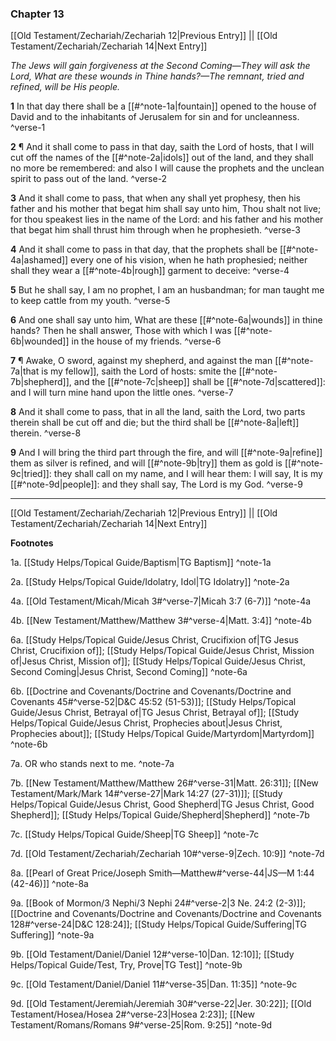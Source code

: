 ### Chapter 13

[[Old Testament/Zechariah/Zechariah 12|Previous Entry]]  ||  [[Old Testament/Zechariah/Zechariah 14|Next Entry]]

*The Jews will gain forgiveness at the Second Coming—They will ask the Lord, What are these wounds in Thine hands?—The remnant, tried and refined, will be His people.*

**1**  In that day there shall be a [[#^note-1a|fountain]] opened to the house of David and to the inhabitants of Jerusalem for sin and for uncleanness. ^verse-1

**2**  ¶ And it shall come to pass in that day, saith the Lord of hosts, that I will cut off the names of the [[#^note-2a|idols]] out of the land, and they shall no more be remembered: and also I will cause the prophets and the unclean spirit to pass out of the land. ^verse-2

**3**  And it shall come to pass, that when any shall yet prophesy, then his father and his mother that begat him shall say unto him, Thou shalt not live; for thou speakest lies in the name of the Lord: and his father and his mother that begat him shall thrust him through when he prophesieth. ^verse-3

**4**  And it shall come to pass in that day, that the prophets shall be [[#^note-4a|ashamed]] every one of his vision, when he hath prophesied; neither shall they wear a [[#^note-4b|rough]] garment to deceive: ^verse-4

**5**  But he shall say, I am no prophet, I am an husbandman; for man taught me to keep cattle from my youth. ^verse-5

**6**  And one shall say unto him, What are these [[#^note-6a|wounds]] in thine hands? Then he shall answer, Those with which I was [[#^note-6b|wounded]] in the house of my friends. ^verse-6

**7**  ¶ Awake, O sword, against my shepherd, and against the man [[#^note-7a|that is my fellow]], saith the Lord of hosts: smite the [[#^note-7b|shepherd]], and the [[#^note-7c|sheep]] shall be [[#^note-7d|scattered]]: and I will turn mine hand upon the little ones. ^verse-7

**8**  And it shall come to pass, that in all the land, saith the Lord, two parts therein shall be cut off and die; but the third shall be [[#^note-8a|left]] therein. ^verse-8

**9**  And I will bring the third part through the fire, and will [[#^note-9a|refine]] them as silver is refined, and will [[#^note-9b|try]] them as gold is [[#^note-9c|tried]]: they shall call on my name, and I will hear them: I will say, It is my [[#^note-9d|people]]: and they shall say, The Lord is my God. ^verse-9


---
[[Old Testament/Zechariah/Zechariah 12|Previous Entry]]  ||  [[Old Testament/Zechariah/Zechariah 14|Next Entry]]


**Footnotes**


1a. [[Study Helps/Topical Guide/Baptism|TG Baptism]] ^note-1a

2a. [[Study Helps/Topical Guide/Idolatry, Idol|TG Idolatry]] ^note-2a

4a. [[Old Testament/Micah/Micah 3#^verse-7|Micah 3:7 (6-7)]] ^note-4a

4b. [[New Testament/Matthew/Matthew 3#^verse-4|Matt. 3:4]] ^note-4b

6a. [[Study Helps/Topical Guide/Jesus Christ, Crucifixion of|TG Jesus Christ, Crucifixion of]]; [[Study Helps/Topical Guide/Jesus Christ, Mission of|Jesus Christ, Mission of]]; [[Study Helps/Topical Guide/Jesus Christ, Second Coming|Jesus Christ, Second Coming]] ^note-6a

6b. [[Doctrine and Covenants/Doctrine and Covenants/Doctrine and Covenants 45#^verse-52|D&C 45:52 (51-53)]]; [[Study Helps/Topical Guide/Jesus Christ, Betrayal of|TG Jesus Christ, Betrayal of]]; [[Study Helps/Topical Guide/Jesus Christ, Prophecies about|Jesus Christ, Prophecies about]]; [[Study Helps/Topical Guide/Martyrdom|Martyrdom]] ^note-6b

7a. OR who stands next to me. ^note-7a

7b. [[New Testament/Matthew/Matthew 26#^verse-31|Matt. 26:31]]; [[New Testament/Mark/Mark 14#^verse-27|Mark 14:27 (27-31)]]; [[Study Helps/Topical Guide/Jesus Christ, Good Shepherd|TG Jesus Christ, Good Shepherd]]; [[Study Helps/Topical Guide/Shepherd|Shepherd]] ^note-7b

7c. [[Study Helps/Topical Guide/Sheep|TG Sheep]] ^note-7c

7d. [[Old Testament/Zechariah/Zechariah 10#^verse-9|Zech. 10:9]] ^note-7d

8a. [[Pearl of Great Price/Joseph Smith—Matthew#^verse-44|JS—M 1:44 (42-46)]] ^note-8a

9a. [[Book of Mormon/3 Nephi/3 Nephi 24#^verse-2|3 Ne. 24:2 (2-3)]]; [[Doctrine and Covenants/Doctrine and Covenants/Doctrine and Covenants 128#^verse-24|D&C 128:24]]; [[Study Helps/Topical Guide/Suffering|TG Suffering]] ^note-9a

9b. [[Old Testament/Daniel/Daniel 12#^verse-10|Dan. 12:10]]; [[Study Helps/Topical Guide/Test, Try, Prove|TG Test]] ^note-9b

9c. [[Old Testament/Daniel/Daniel 11#^verse-35|Dan. 11:35]] ^note-9c

9d. [[Old Testament/Jeremiah/Jeremiah 30#^verse-22|Jer. 30:22]]; [[Old Testament/Hosea/Hosea 2#^verse-23|Hosea 2:23]]; [[New Testament/Romans/Romans 9#^verse-25|Rom. 9:25]] ^note-9d